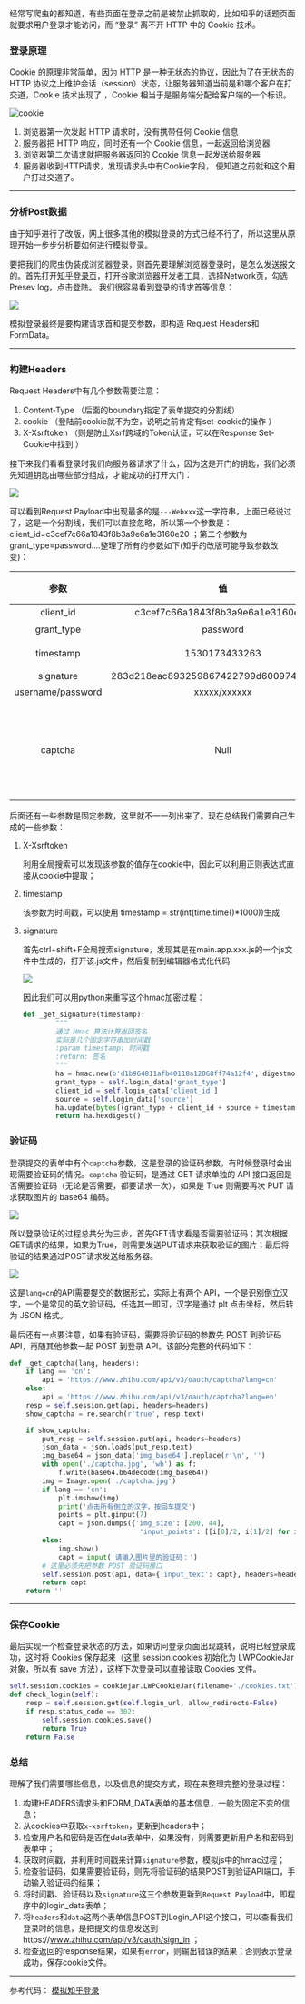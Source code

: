 经常写爬虫的都知道，有些页面在登录之前是被禁止抓取的，比如知乎的话题页面就要求用户登录才能访问，而 “登录” 离不开 HTTP 中的 Cookie 技术。 

### 登录原理

Cookie 的原理非常简单，因为 HTTP 是一种无状态的协议，因此为了在无状态的 HTTP 协议之上维护会话（session）状态，让服务器知道当前是和哪个客户在打交道，Cookie 技术出现了 ，Cookie 相当于是服务端分配给客户端的一个标识。 

![cookie](https://user-gold-cdn.xitu.io/2017/3/30/148bef434d45094357f64914c470820a.png) 

1. 浏览器第一次发起 HTTP 请求时，没有携带任何 Cookie 信息
2. 服务器把 HTTP 响应，同时还有一个 Cookie 信息，一起返回给浏览器
3. 浏览器第二次请求就把服务器返回的 Cookie 信息一起发送给服务器
4. 服务器收到HTTP请求，发现请求头中有Cookie字段， 便知道之前就和这个用户打过交道了。

---

### 分析Post数据

由于知乎进行了改版，网上很多其他的模拟登录的方式已经不行了，所以这里从原理开始一步步分析要如何进行模拟登录。

要把我们的爬虫伪装成浏览器登录，则首先要理解浏览器登录时，是怎么发送报文的。首先打开[知乎登录页](https://www.zhihu.com/signin)，打开谷歌浏览器开发者工具，选择Network页，勾选Presev log，点击登陆。 我们很容易看到登录的请求首等信息：

![](http://pax93mwix.bkt.clouddn.com/18-6-28/97558002.jpg)

模拟登录最终是要构建请求首和提交参数，即构造 Request Headers和FormData。

---

### 构建Headers

Request Headers中有几个参数需要注意：

1. Content-Type	（后面的boundary指定了表单提交的分割线）
2. cookie     （登陆前cookie就不为空，说明之前肯定有set-cookie的操作 ）
3. X-Xsrftoken    （则是防止Xsrf跨域的Token认证，可以在Response Set-Cookie中找到 ）

接下来我们看看登录时我们向服务器请求了什么，因为这是开门的钥匙，我们必须先知道钥匙由哪些部分组成，才能成功的打开大门：

![](http://pax93mwix.bkt.clouddn.com/18-6-29/71565533.jpg)

可以看到Request Payload中出现最多的是`---Webxxx`这一字符串，上面已经说过了，这是一个分割线，我们可以直接忽略，所以第一个参数是：client_id=c3cef7c66a1843f8b3a9e6a1e3160e20 ；第二个参数为grant_type=password....整理了所有的参数如下(知乎的改版可能导致参数改变)：

|       参数        |                    值                    |          生成方式          |
| :---------------: | :--------------------------------------: | :------------------------: |
|     client_id     |     c3cef7c66a1843f8b3a9e6a1e3160e20     |            固定            |
|    grant_type     |                 password                 |            固定            |
|     timestamp     |              1530173433263               |           时间戳           |
|     signature     | 283d218eac893259867422799d6009749b6aff3f |            Hash            |
| username/password |               xxxxx/xxxxxx               |            固定            |
|      captcha      |                   Null                   | 这是验证码模块，有时会出现 |

后面还有一些参数是固定参数，这里就不一一列出来了。现在总结我们需要自己生成的一些参数：

1. X-Xsrftoken

   利用全局搜索可以发现该参数的值存在cookie中，因此可以利用正则表达式直接从cookie中提取；

2. timestamp

   该参数为时间戳，可以使用 timestamp = str(int(time.time()*1000))生成 

3. signature 

   首先ctrl+shift+F全局搜索signature，发现其是在main.app.xxx.js的一个js文件中生成的，打开该.js文件，然后复制到编辑器格式化代码

   ![](http://pax93mwix.bkt.clouddn.com/18-6-29/899169.jpg)

   因此我们可以用python来重写这个hmac加密过程：

   ```python
   def _get_signature(timestamp):
           """
           通过 Hmac 算法计算返回签名
           实际是几个固定字符串加时间戳
           :param timestamp: 时间戳
           :return: 签名
           """
           ha = hmac.new(b'd1b964811afb40118a12068ff74a12f4', digestmod=hashlib.sha1)
           grant_type = self.login_data['grant_type']
           client_id = self.login_data['client_id']
           source = self.login_data['source']
           ha.update(bytes((grant_type + client_id + source + timestamp), 'utf-8'))
           return ha.hexdigest()
   ```




### 验证码

登录提交的表单中有个`captcha`参数，这是登录的验证码参数，有时候登录时会出现需要验证码的情况。`captcha` 验证码，是通过 GET 请求单独的 API 接口返回是否需要验证码（无论是否需要，都要请求一次），如果是 True 则需要再次 PUT 请求获取图片的 base64 编码。 

![](http://pax93mwix.bkt.clouddn.com/18-7-2/83498747.jpg)

所以登录验证的过程总共分为三步，首先GET请求看是否需要验证码；其次根据GET请求的结果，如果为True，则需要发送PUT请求来获取验证的图片；最后将验证的结果通过POST请求发送给服务器。

![](http://pax93mwix.bkt.clouddn.com/18-7-2/19812285.jpg)

这是`lang=cn`的API需要提交的数据形式，实际上有两个 API，一个是识别倒立汉字，一个是常见的英文验证码，任选其一即可，汉字是通过 plt 点击坐标，然后转为 JSON 格式。

最后还有一点要注意，如果有验证码，需要将验证码的参数先 POST 到验证码 API，再随其他参数一起 POST 到登录 API。该部分完整的代码如下：

```python
def _get_captcha(lang, headers):
    if lang == 'cn':
        api = 'https://www.zhihu.com/api/v3/oauth/captcha?lang=cn'
    else:
        api = 'https://www.zhihu.com/api/v3/oauth/captcha?lang=en'
    resp = self.session.get(api, headers=headers)
    show_captcha = re.search(r'true', resp.text)

    if show_captcha:
        put_resp = self.session.put(api, headers=headers)
        json_data = json.loads(put_resp.text)
        img_base64 = json_data['img_base64'].replace(r'\n', '')
        with open('./captcha.jpg', 'wb') as f:
            f.write(base64.b64decode(img_base64))
        img = Image.open('./captcha.jpg')
        if lang == 'cn':
            plt.imshow(img)
            print('点击所有倒立的汉字，按回车提交')
            points = plt.ginput(7)
            capt = json.dumps({'img_size': [200, 44],
                                'input_points': [[i[0]/2, i[1]/2] for i in points]})
        else:
            img.show()
            capt = input('请输入图片里的验证码：')
        # 这里必须先把参数 POST 验证码接口
        self.session.post(api, data={'input_text': capt}, headers=headers)
        return capt
    return ''
```

---

### 保存Cookie

最后实现一个检查登录状态的方法，如果访问登录页面出现跳转，说明已经登录成功，这时将 Cookies 保存起来（这里 session.cookies 初始化为 LWPCookieJar 对象，所以有 save 方法），这样下次登录可以直接读取 Cookies 文件。 

```python
self.session.cookies = cookiejar.LWPCookieJar(filename='./cookies.txt')
def check_login(self):
    resp = self.session.get(self.login_url, allow_redirects=False)
    if resp.status_code == 302:
        self.session.cookies.save()
        return True
    return False
```

### 总结

理解了我们需要哪些信息，以及信息的提交方式，现在来整理完整的登录过程：

1. 构建HEADERS请求头和FORM_DATA表单的基本信息，一般为固定不变的信息；
2. 从cookies中获取`x-xsrftoken`，更新到headers中；
3. 检查用户名和密码是否在data表单中，如果没有，则需要更新用户名和密码到表单中；
4. 获取时间戳，并利用时间戳来计算`signature`参数，模拟js中的hmac过程；
5. 检查验证码，如果需要验证码，则先将验证码的结果POST到验证API端口，手动输入验证码的结果；
6. 将时间戳、验证码以及`signature`这三个参数更新到`Request Payload`中，即程序中的login_data表单；
7. 将`headers`和`data`这两个表单信息POST到Login_API这个接口，可以查看我们登录时的信息，是把提交的信息发送到https://www.zhihu.com/api/v3/oauth/sign_in ；
8. 检查返回的response结果，如果有`error`，则输出错误的结果；否则表示登录成功，保存cookie文件。
---
参考代码：
[模拟知乎登录](https://github.com/blueberryc/web_crawler/blob/master/code/zhi_hu.py)

